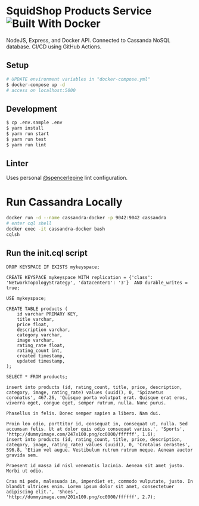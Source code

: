 # SquidShop Products Service ![Built With Docker](https://img.shields.io/badge/Built_With-Docker-informational?style=flat&logo=docker)

NodeJS, Express, and Docker API. Connected to Cassanda NoSQL database. CI/CD using GitHub Actions.

## Setup
```sh
# UPDATE environment variables in "docker-compose.yml"
$ docker-compose up -d
# access on localhost:5000
```

## Development
```sh
$ cp .env.sample .env
$ yarn install
$ yarn run start
$ yarn run test
$ yarn run lint
```

## Linter
Uses personal [@spencerlepine](https://github.com/spencerlepine/lint-config) lint configuration.

# Run Cassandra Locally
```sh
docker run -d --name cassandra-docker -p 9042:9042 cassandra
# enter cql shell
docker exec -it cassandra-docker bash
cqlsh
```

## Run the init.cql script
```sqlc
DROP KEYSPACE IF EXISTS mykeyspace;

CREATE KEYSPACE mykeyspace WITH replication = {'class': 'NetworkTopologyStrategy', 'datacenter1': '3'}  AND durable_writes = true;

USE mykeyspace;

CREATE TABLE products (
    id varchar PRIMARY KEY,
    title varchar,
    price float,
    description varchar,
    category varchar,
    image varchar,
    rating_rate float,
    rating_count int,
    created timestamp,
    updated timestamp,
);

SELECT * FROM products;

insert into products (id, rating_count, title, price, description, category, image, rating_rate) values (uuid(), 0, 'Spizaetus coronatus', 467.26, 'Quisque porta volutpat erat. Quisque erat eros, viverra eget, congue eget, semper rutrum, nulla. Nunc purus.

Phasellus in felis. Donec semper sapien a libero. Nam dui.

Proin leo odio, porttitor id, consequat in, consequat ut, nulla. Sed accumsan felis. Ut at dolor quis odio consequat varius.', 'Sports', 'http://dummyimage.com/247x100.png/cc0000/ffffff', 1.6);
insert into products (id, rating_count, title, price, description, category, image, rating_rate) values (uuid(), 0, 'Crotalus cerastes', 596.8, 'Etiam vel augue. Vestibulum rutrum rutrum neque. Aenean auctor gravida sem.

Praesent id massa id nisl venenatis lacinia. Aenean sit amet justo. Morbi ut odio.

Cras mi pede, malesuada in, imperdiet et, commodo vulputate, justo. In blandit ultrices enim. Lorem ipsum dolor sit amet, consectetuer adipiscing elit.', 'Shoes', 'http://dummyimage.com/201x100.png/cc0000/ffffff', 2.7);
```